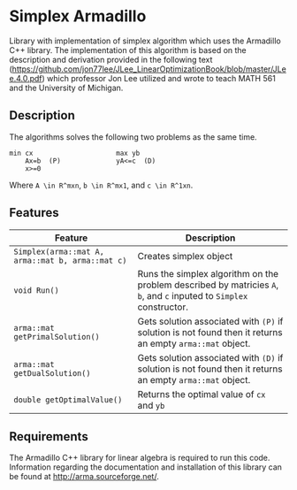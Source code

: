 # Simplex Armadillo
Library with implementation of simplex algorithm which uses the Armadillo C++ library.  The implementation of this algorithm is based on the description and derivation provided in the following text (https://github.com/jon77lee/JLee_LinearOptimizationBook/blob/master/JLee.4.0.pdf) which professor Jon Lee utilized and wrote to teach MATH 561 and the University of Michigan.

## Description
The algorithms solves the following two problems as the same time.
```
min cx                     max yb
    Ax=b  (P)              yA<=c  (D)
    x>=0
```
Where `A \in R^mxn`, `b \in R^mx1`, and `c \in R^1xn`.

## Features
| Feature | Description |
|------------|------------|
| `Simplex(arma::mat A, arma::mat b, arma::mat c)` | Creates simplex object |
| `void Run()` | Runs the simplex algorithm on the problem described by matricies `A`, `b`, and `c` inputed to `Simplex` constructor. |
| `arma::mat getPrimalSolution()` | Gets solution associated with `(P)` if solution is not found then it returns an empty `arma::mat` object. |
| `arma::mat getDualSolution()` | Gets solution associated with `(D)` if solution is not found then it returns an empty `arma::mat` object. |
| `double getOptimalValue()` | Returns the optimal value of `cx` and `yb` |

## Requirements
The Armadillo C++ library for linear algebra is required to run this code.  Information regarding the documentation and installation of this library can be found at http://arma.sourceforge.net/. 

